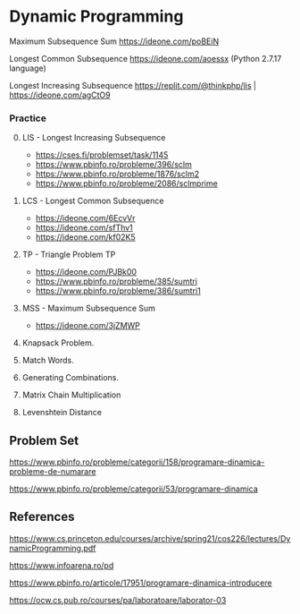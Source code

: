 # Dynamic Programming

Maximum Subsequence Sum https://ideone.com/poBEiN

Longest Common Subsequence https://ideone.com/aoessx (Python 2.7.17 language)

Longest Increasing Subsequence https://replit.com/@thinkphp/lis | https://ideone.com/agCtO9

### Practice

0. LIS - Longest Increasing Subsequence
   * https://cses.fi/problemset/task/1145
   * https://www.pbinfo.ro/probleme/396/sclm
   * https://www.pbinfo.ro/probleme/1876/sclm2
   * https://www.pbinfo.ro/probleme/2086/sclmprime

2. LCS - Longest Common Subsequence
   * https://ideone.com/6EcvVr
   * https://ideone.com/sfThv1
   * https://ideone.com/kf02K5
   
4. TP - Triangle Problem TP
   * https://ideone.com/PJBk00
   * https://www.pbinfo.ro/probleme/385/sumtri
   * https://www.pbinfo.ro/probleme/386/sumtri1
   
   
5. MSS - Maximum Subsequence Sum
   * https://ideone.com/3jZMWP
   
6. Knapsack Problem.
7. Match Words.
8. Generating Combinations.
9. Matrix Chain Multiplication
10. Levenshtein Distance

## Problem Set

https://www.pbinfo.ro/probleme/categorii/158/programare-dinamica-probleme-de-numarare

https://www.pbinfo.ro/probleme/categorii/53/programare-dinamica

## References

https://www.cs.princeton.edu/courses/archive/spring21/cos226/lectures/DynamicProgramming.pdf

https://www.infoarena.ro/pd

https://www.pbinfo.ro/articole/17951/programare-dinamica-introducere

https://ocw.cs.pub.ro/courses/pa/laboratoare/laborator-03

